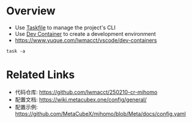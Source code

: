 # Overview
- Use [Taskfile](https://taskfile.dev) to manage the project's CLI
- Use [Dev Container](https://code.visualstudio.com/docs/devcontainers/containers) to create a development environment
- https://www.yuque.com/lwmacct/vscode/dev-containers
```shell
task -a
```

# Related Links
- 代码仓库: https://github.com/lwmacct/250210-cr-mihomo
- 配置文档: https://wiki.metacubex.one/config/general/
- 配置示例: https://github.com/MetaCubeX/mihomo/blob/Meta/docs/config.yaml
